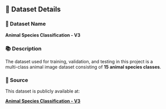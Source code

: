 ## 📁 Dataset Details

### 🐾 Dataset Name
**Animal Species Classification - V3**

### 📚 Description
The dataset used for training, validation, and testing in this project is a multi-class animal image dataset consisting of **15 animal species classes**.



### 🔗 Source
This dataset is publicly available at:

**[Animal Species Classification - V3](https://www.kaggle.com/datasets/utkarshsaxenadn/animal-image-classification-dataset)**


